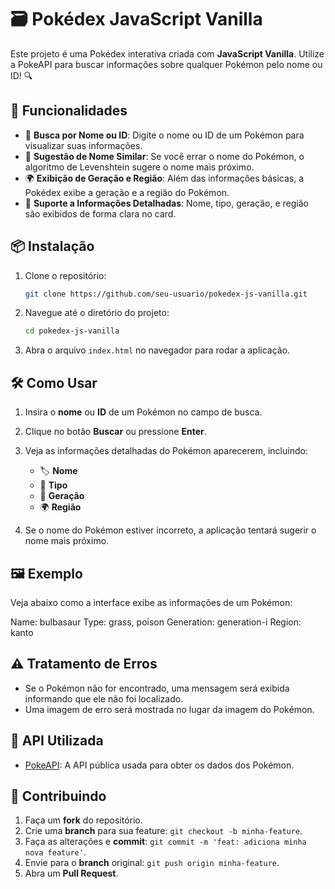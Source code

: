 # 🗃️ Pokédex JavaScript Vanilla

Este projeto é uma Pokédex interativa criada com **JavaScript Vanilla**. Utilize a PokeAPI para buscar informações sobre qualquer Pokémon pelo nome ou ID! 🔍

## 🚀 Funcionalidades

- 🔎 **Busca por Nome ou ID**: Digite o nome ou ID de um Pokémon para visualizar suas informações.
- 🧩 **Sugestão de Nome Similar**: Se você errar o nome do Pokémon, o algoritmo de Levenshtein sugere o nome mais próximo.
- 🌍 **Exibição de Geração e Região**: Além das informações básicas, a Pokédex exibe a geração e a região do Pokémon.
- 📜 **Suporte a Informações Detalhadas**: Nome, tipo, geração, e região são exibidos de forma clara no card.

## 📦 Instalação

1. Clone o repositório:

    ```bash
    git clone https://github.com/seu-usuario/pokedex-js-vanilla.git
    ```

2. Navegue até o diretório do projeto:

    ```bash
    cd pokedex-js-vanilla
    ```

3. Abra o arquivo `index.html` no navegador para rodar a aplicação.

## 🛠️ Como Usar

1. Insira o **nome** ou **ID** de um Pokémon no campo de busca.
2. Clique no botão **Buscar** ou pressione **Enter**.
3. Veja as informações detalhadas do Pokémon aparecerem, incluindo:
   - 🏷️ **Nome**
   - 🎨 **Tipo**
   - 📆 **Geração**
   - 🌍 **Região**
   
4. Se o nome do Pokémon estiver incorreto, a aplicação tentará sugerir o nome mais próximo.

## 🖼️ Exemplo

Veja abaixo como a interface exibe as informações de um Pokémon:

Name: bulbasaur Type: grass, poison Generation: generation-i Region: kanto


## ⚠️ Tratamento de Erros

- Se o Pokémon não for encontrado, uma mensagem será exibida informando que ele não foi localizado.
- Uma imagem de erro será mostrada no lugar da imagem do Pokémon.

## 🔗 API Utilizada

- [PokeAPI](https://pokeapi.co/): A API pública usada para obter os dados dos Pokémon.

## 🤝 Contribuindo

1. Faça um **fork** do repositório.
2. Crie uma **branch** para sua feature: `git checkout -b minha-feature`.
3. Faça as alterações e **commit**: `git commit -m 'feat: adiciona minha nova feature'`.
4. Envie para o **branch** original: `git push origin minha-feature`.
5. Abra um **Pull Request**.

